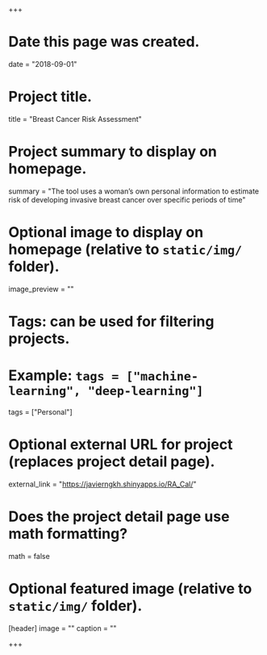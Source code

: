 +++
# Date this page was created.
date = "2018-09-01"

# Project title.
title = "Breast Cancer Risk Assessment"

# Project summary to display on homepage.
summary = "The tool uses a woman’s own personal information to estimate risk of developing invasive breast cancer over specific periods of time"

# Optional image to display on homepage (relative to `static/img/` folder).
image_preview = ""

# Tags: can be used for filtering projects.
# Example: `tags = ["machine-learning", "deep-learning"]`
tags = ["Personal"]

# Optional external URL for project (replaces project detail page).
external_link = "https://javierngkh.shinyapps.io/RA_Cal/"

# Does the project detail page use math formatting?
math = false

# Optional featured image (relative to `static/img/` folder).
[header]
image = ""
caption = ""

+++
